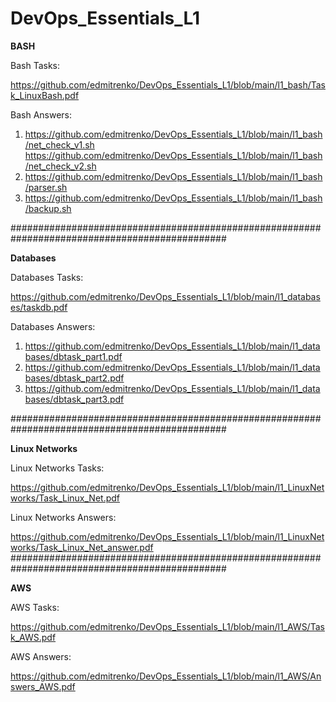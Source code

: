 # DevOps_Essentials_L1

<strong>BASH</strong>

Bash Tasks:

https://github.com/edmitrenko/DevOps_Essentials_L1/blob/main/l1_bash/Task_LinuxBash.pdf

Bash Answers:
1) https://github.com/edmitrenko/DevOps_Essentials_L1/blob/main/l1_bash/net_check_v1.sh
   https://github.com/edmitrenko/DevOps_Essentials_L1/blob/main/l1_bash/net_check_v2.sh
2) https://github.com/edmitrenko/DevOps_Essentials_L1/blob/main/l1_bash/parser.sh
3) https://github.com/edmitrenko/DevOps_Essentials_L1/blob/main/l1_bash/backup.sh

###############################################################################################

<strong>Databases</strong>

Databases Tasks:

https://github.com/edmitrenko/DevOps_Essentials_L1/blob/main/l1_databases/taskdb.pdf

Databases Answers:

1) https://github.com/edmitrenko/DevOps_Essentials_L1/blob/main/l1_databases/dbtask_part1.pdf 
2) https://github.com/edmitrenko/DevOps_Essentials_L1/blob/main/l1_databases/dbtask_part2.pdf
3) https://github.com/edmitrenko/DevOps_Essentials_L1/blob/main/l1_databases/dbtask_part3.pdf

###############################################################################################

<strong>Linux Networks</strong>

Linux Networks Tasks:

https://github.com/edmitrenko/DevOps_Essentials_L1/blob/main/l1_LinuxNetworks/Task_Linux_Net.pdf

Linux Networks Answers:

https://github.com/edmitrenko/DevOps_Essentials_L1/blob/main/l1_LinuxNetworks/Task_Linux_Net_answer.pdf
###############################################################################################

<strong>AWS</strong>

AWS Tasks:

https://github.com/edmitrenko/DevOps_Essentials_L1/blob/main/l1_AWS/Task_AWS.pdf

AWS Answers:

https://github.com/edmitrenko/DevOps_Essentials_L1/blob/main/l1_AWS/Answers_AWS.pdf
